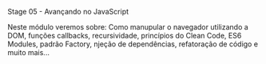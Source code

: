 Stage 05 - Avançando no JavaScript

Neste módulo veremos sobre: Como manupular o navegador utilizando a DOM, funções callbacks, recursividade, princípios do Clean Code, ES6 Modules, padrão Factory, njeção de dependências, refatoração de código e muito mais...